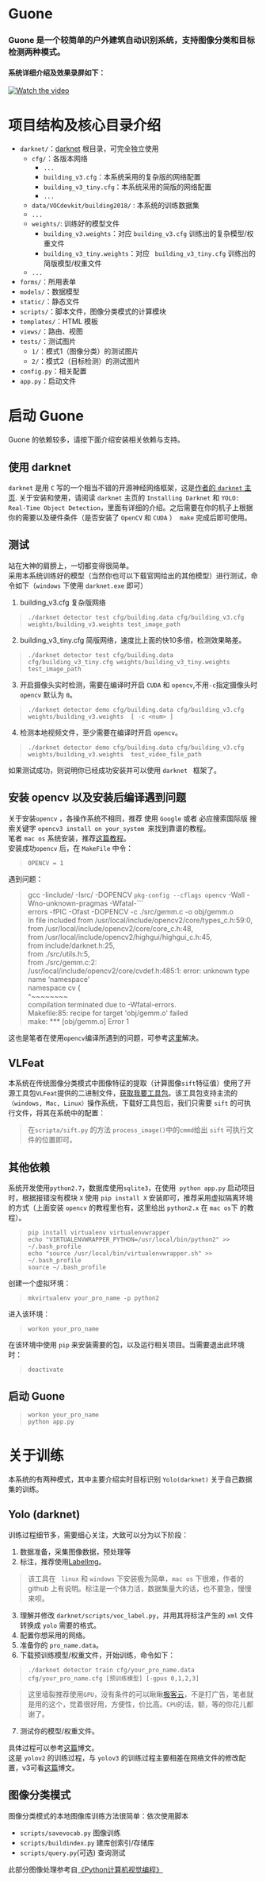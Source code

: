 # Guone 
### Guone 是一个较简单的户外建筑自动识别系统，支持图像分类和目标检测两种模式。
#### 系统详细介绍及效果录屏如下：
[![Watch the video](https://raw.github.com/acthse/Guone/tree/master/static/intro/home.png)](http://youtu.be/vt5fpE0bzSY)

# 项目结构及核心目录介绍

> 
 -  `darknet/`：[darknet](https://pjreddie.com/darknet/ "darknet") 根目录，可完全独立使用<br>
	-  `cfg/`：各版本网络<br>
		-  `...`
		-  `building_v3.cfg`：本系统采用的复杂版的网络配置<br>
		- `building_v3_tiny.cfg`：本系统采用的简版的网络配置<br>
		- `...`
	- `data/VOCdevkit/building2018/` : 本系统的训练数据集
	- `...`
	- `weights/`: 训练好的模型文件
		- `building_v3.weights`：对应 `building_v3.cfg`  训练出的复杂模型/权重文件
		- `building_v3_tiny.weights`：对应 ` building_v3_tiny.cfg`  训练出的简版模型/权重文件
	- `...`
-  `forms/`：所用表单<br>
- `models/`：数据模型<br>
-  `static/`：静态文件<br>
-  `scripts/`：脚本文件，图像分类模式的计算模块<br>
- `templates/`：HTML 模板<br>
- `views/`：路由、视图<br>
- `tests/`：测试图片<br>
	- `1/`：模式1（图像分类）的测试图片<br>
	- `2/`：模式2（目标检测）的测试图片<br>
- `config.py`：相关配置<br>
- `app.py`：启动文件<br>
# 启动 Guone
Guone 的依赖较多，请按下面介绍安装相关依赖与支持。
## 使用 darknet 
`darknet` 是用 `C` 写的一个相当不错的开源神经网络框架，这是[作者的 `darknet` 主页](https://pjreddie.com/darknet/).
关于安装和使用，请阅读 `darknet` 主页的 `Installing Darknet` 和 `YOLO: Real-Time Object Detection`，里面有详细的介绍。之后需要在你的机子上根据你的需要以及硬件条件（是否安装了 `OpenCV`  和 `CUDA` ）` make` 完成后即可使用。
## 测试
站在大神的肩膀上，一切都变得很简单。<br>
采用本系统训练好的模型（当然你也可以下载官网给出的其他模型）进行测试，命令如下（`windows` 下使用 `darknet.exe` 即可）
1. building_v3.cfg 复杂版网络
> `./darknet detector test cfg/building.data cfg/building_v3.cfg weights/building_v3.weights test_image_path`

2. building_v3_tiny.cfg 简版网络，速度比上面的快10多倍，检测效果略差。

>  `./darknet detector test cfg/building.data cfg/building_v3_tiny.cfg weights/building_v3_tiny.weights  test_image_path`

3. 开启摄像头实时检测，需要在编译时开启 ` CUDA ` 和  `opencv`,不用` -c `指定摄像头时` opencv` 默认为 `0`。
>  `./darknet detector demo cfg/building.data cfg/building_v3.cfg weights/building_v3.weights  [ -c <num> ]`

4. 检测本地视频文件，至少需要在编译时开启  `opencv`。

>  `./darknet detector demo cfg/building.data cfg/building_v3.cfg weights/building_v3.weights  test_video_file_path`

如果测试成功，则说明你已经成功安装并可以使用 `darknet ` 框架了。

## 安装 opencv 以及安装后编译遇到问题
关于安装`opencv` ，各操作系统不相同，推荐 使用 `Google` 或者 必应搜索国际版 搜索关键字 `opencv3 install on your_system `来找到靠谱的教程。<br>
笔者 `mac os` 系统安装，推荐[这篇教程](https://www.learnopencv.com/install-opencv3-on-macos/)。<br>
安装成功`opencv` 后，在 `MakeFile` 中令：
> `OPENCV = 1`

遇到问题：

> gcc -Iinclude/ -Isrc/ -DOPENCV `pkg-config --cflags opencv`  -Wall -Wno-unknown-pragmas -Wfatal-```<br>
> errors -fPIC -Ofast -DOPENCV -c ./src/gemm.c -o obj/gemm.o<br>
> In file included from /usr/local/include/opencv2/core/types_c.h:59:0,<br>
>                  from /usr/local/include/opencv2/core/core_c.h:48,<br>
>                  from /usr/local/include/opencv2/highgui/highgui_c.h:45,<br>
>                  from include/darknet.h:25,<br>
>                  from ./src/utils.h:5,<br>
>                  from ./src/gemm.c:2:<br>
> /usr/local/include/opencv2/core/cvdef.h:485:1: error: unknown type name ‘namespace’<br>
> namespace cv {<br>
>    ^~~~~~~~~ <br>
> compilation terminated due to -Wfatal-errors.<br>
> Makefile:85: recipe for target 'obj/gemm.o' failed<br>
> make: *** [obj/gemm.o] Error 1
>

这也是笔者在使用`opencv`编译所遇到的问题，可参考[这里](https://github.com/pjreddie/darknet/issues/485)解决。

## VLFeat
本系统在传统图像分类模式中图像特征的提取（计算图像`sift`特征值）使用了开源工具包`VLFeat`提供的二进制文件，[获取我要工具包](http://www.vlfeat.org/)。该工具包支持主流的`（windows, Mac, Linux）`操作系统，下载好工具包后，我们只需要 `sift` 的可执行文件，将其在系统中的配置：
> 在`scripta/sift.py` 的方法 `process_image()`中的`cmmd`给出 `sift`  可执行文件的位置即可。
  
## 其他依赖
系统开发使用`python2.7`，数据库使用`sqlite3`，在使用` python app.py` 启动项目时，根据报错没有模块 `X` 使用 `pip install X` 安装即可，推荐采用虚拟隔离环境的方式（上面安装 `opencv` 的教程里也有，这里给出 `python2.x` 在 `mac os`下 的教程）。
> `pip install virtualenv virtualenvwrapper`<br>
> `echo "VIRTUALENVWRAPPER_PYTHON=/usr/local/bin/python2" >> ~/.bash_profile`<br>
> `echo "source /usr/local/bin/virtualenvwrapper.sh" >> ~/.bash_profile`<br>
> `source ~/.bash_profile`

创建一个虚拟环境：
> `mkvirtualenv your_pro_name -p python2`

进入该环境：
> `workon your_pro_name`

在该环境中使用 `pip` 来安装需要的包，以及运行相关项目。当需要退出此环境时：
> `deactivate` 

## 启动 Guone
>  `workon your_pro_name` <br>
>  `python app.py`

# 关于训练
本系统的有两种模式，其中主要介绍实时目标识别 `Yolo(darknet)` 关于自己数据集的训练。
## Yolo (darknet)
训练过程细节多，需要细心关注，大致可以分为以下阶段：

 1. 数据准备，采集图像数据，预处理等
 2. 标注，推荐使用[LabelImg](https://github.com/tzutalin/labelImg)。

> 该工具在 ` linux`  和 ` windows ` 下安装极为简单，`mac os`  下很难，作者的 github 上有说明。标注是一个体力活，数据集量大的话，也不要急，慢慢来呗。

 3. 理解并修改 `darknet/scripts/voc_label.py`，并用其将标注产生的 `xml` 文件转换成 `yolo` 需要的格式。
 4. 配置你想采用的网络。
 5. 准备你的 `pro_name.data`。
 5. 下载预训练模型/权重文件，开始训练，命令如下：
 >  `./darknet detector train cfg/your_pro_name.data cfg/your_pro_name.cfg [预训练模型] [-gpus 0,1,2,3]` <br>

> 这里墙裂推荐使用`GPU`，没有条件的可以瞅瞅[极客云](http://www.jikecloud.net/)，不是打广告，笔者就是用的这个，觉着很好用，方便性，价比高。`CPU`的话，额，等的你花儿都谢了。<br>

 7. 测试你的模型/权重文件。

具体过程可以参考[这篇](https://www.cnblogs.com/antflow/p/7350274.html)博文。<br>
这是 `yolov2` 的训练过程，与 `yolov3` 的训练过程主要相差在网络文件的修改配置，v3可看[这篇](https://blog.csdn.net/lilai619/article/details/79695109)博文。
## 图像分类模式
图像分类模式的本地图像库训练方法很简单：依次使用脚本<br>
 - `scripts/savevocab.py`         图像训练<br>
 - `scripts/buildindex.py`       建库创索引/存储库<br>
 - `scripts/query.py`(可选)       查询测试<br>

此部分图像处理参考自[《Python计算机视觉编程》](http://yongyuan.name/pcvwithpython/)
